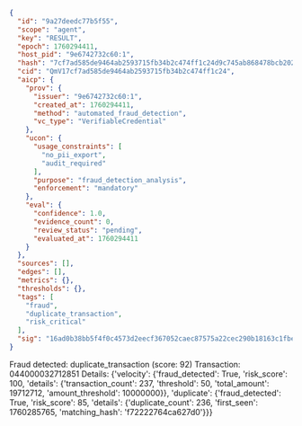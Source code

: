 ```json
{
  "id": "9a27deedc77b5f55",
  "scope": "agent",
  "key": "RESULT",
  "epoch": 1760294411,
  "host_pid": "9e6742732c60:1",
  "hash": "7cf7ad585de9464ab2593715fb34b2c474ff1c24d9c745ab868478bcb202963f",
  "cid": "QmV17cf7ad585de9464ab2593715fb34b2c474ff1c24",
  "aicp": {
    "prov": {
      "issuer": "9e6742732c60:1",
      "created_at": 1760294411,
      "method": "automated_fraud_detection",
      "vc_type": "VerifiableCredential"
    },
    "ucon": {
      "usage_constraints": [
        "no_pii_export",
        "audit_required"
      ],
      "purpose": "fraud_detection_analysis",
      "enforcement": "mandatory"
    },
    "eval": {
      "confidence": 1.0,
      "evidence_count": 0,
      "review_status": "pending",
      "evaluated_at": 1760294411
    }
  },
  "sources": [],
  "edges": [],
  "metrics": {},
  "thresholds": {},
  "tags": [
    "fraud",
    "duplicate_transaction",
    "risk_critical"
  ],
  "sig": "16ad0b38bb5f4f0c4573d2eecf367052caec87575a22cec290b18163c1fbe6ce"
}
```

Fraud detected: duplicate_transaction (score: 92)
Transaction: 044000032712851
Details: {'velocity': {'fraud_detected': True, 'risk_score': 100, 'details': {'transaction_count': 237, 'threshold': 50, 'total_amount': 19712712, 'amount_threshold': 10000000}}, 'duplicate': {'fraud_detected': True, 'risk_score': 85, 'details': {'duplicate_count': 236, 'first_seen': 1760285765, 'matching_hash': 'f72222764ca627d0'}}}